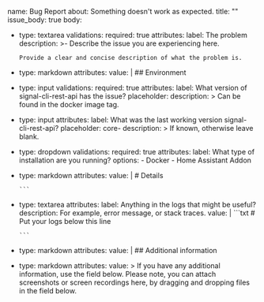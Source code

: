 name: Bug Report
about: Something doesn't work as expected.
title: ""
issue_body: true
body:
  - type: textarea
    validations:
      required: true
    attributes:
      label: The problem
      description: >-
        Describe the issue you are experiencing here.

        Provide a clear and concise description of what the problem is.
  - type: markdown
    attributes:
      value: |
        ## Environment
  - type: input
    validations:
      required: true
    attributes:
      label: What version of signal-cli-rest-api has the issue?
      placeholder: 
      description: >
        Can be found in the docker image tag.
  - type: input
    attributes:
      label: What was the last working version signal-cli-rest-api?
      placeholder: core-
      description: >
        If known, otherwise leave blank.
  - type: dropdown
    validations:
      required: true
    attributes:
      label: What type of installation are you running?
      options:
        - Docker
        - Home Assistant Addon
  - type: markdown
    attributes:
      value: |
        # Details

        ```
  - type: textarea
    attributes:
      label: Anything in the logs that might be useful?
      description: For example, error message, or stack traces.
      value: |
        ```txt
        # Put your logs below this line

        ```
  - type: markdown
    attributes:
      value: |
        ## Additional information
  - type: markdown
    attributes:
      value: >
        If you have any additional information, use the field below.
        Please note, you can attach screenshots or screen recordings here, by
        dragging and dropping files in the field below.


